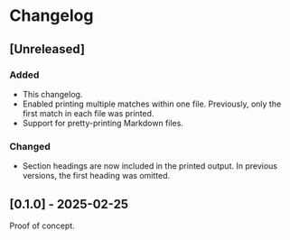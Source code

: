 Changelog
=========

[Unreleased]
------------
### Added
- This changelog.
- Enabled printing multiple matches within one file.
  Previously, only the first match in each file was printed.
- Support for pretty-printing Markdown files.

### Changed
- Section headings are now included in the printed output.
  In previous versions, the first heading was omitted.

[0.1.0] - 2025-02-25
--------------------
Proof of concept.
